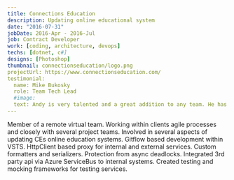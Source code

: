 ```yaml
---
title: Connections Education
description: Updating online educational system
date: "2016-07-31"
jobDate: 2016-Apr - 2016-Jul
job: Contract Developer
work: [coding, architecture, devops]
techs: [dotnet, c#]
designs: [Photoshop]
thumbnail: connectionseducation/logo.png
projectUrl: https://www.connectionseducation.com/
testimonial:
  name: Mike Bukosky
  role: Team Tech Lead
  #image: 
  text: Andy is very talented and a great addition to any team. He has the uncanny ability to see the solution even with many hurdles in the way. His code is fluent and flexible leaving him the ability to pivot if needed. I hope our paths will cross in the future so I can have the pleasure of working with him again.
---
```


Member of a remote virtual team. Working within clients agile processes and closely with several project teams.
Involved in several aspects of updating CEs online education systems.
Gitflow based development within VSTS.
HttpClient based proxy for internal and external services. Custom formatters and serializers. Protection from async deadlocks.
Integrated 3rd party api via Azure ServiceBus to internal systems.
Created testing and mocking frameworks for testing services.
